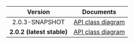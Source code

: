 | Version | Documents |
|:---:|---|
| 2.0.3-SNAPSHOT | [API class diagram](2.0.3-SNAPSHOT/api_class_diagram.svg) |
| **2.0.2 (latest stable)** | [API class diagram](2.0.2/api_class_diagram.svg) |
